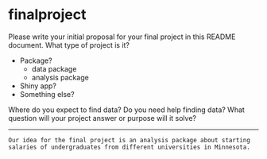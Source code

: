# finalproject

Please write your initial proposal for your final project in this README document. What type of project is it? 

- Package?
    - data package
    - analysis package
- Shiny app? 
- Something else?

Where do you expect to find data? Do you need help finding data? What question will your project answer or purpose will it solve?

-------------------------------------------------------------------------------------------------------------------------------------------

    Our idea for the final project is an analysis package about starting salaries of undergraduates from different universities in Minnesota. 
